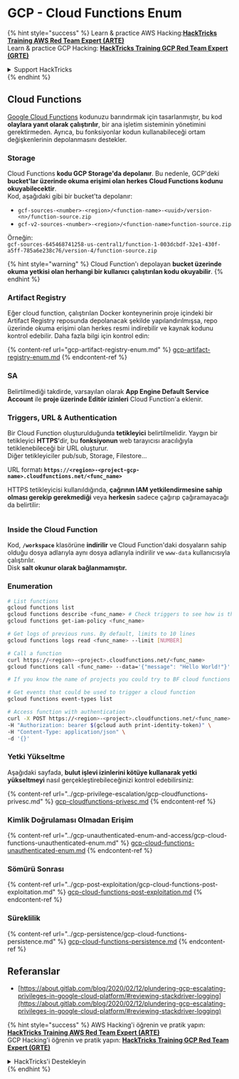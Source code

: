 # GCP - Cloud Functions Enum

{% hint style="success" %}
Learn & practice AWS Hacking:<img src="../../../.gitbook/assets/image (1).png" alt="" data-size="line">[**HackTricks Training AWS Red Team Expert (ARTE)**](https://training.hacktricks.xyz/courses/arte)<img src="../../../.gitbook/assets/image (1).png" alt="" data-size="line">\
Learn & practice GCP Hacking: <img src="../../../.gitbook/assets/image (2).png" alt="" data-size="line">[**HackTricks Training GCP Red Team Expert (GRTE)**<img src="../../../.gitbook/assets/image (2).png" alt="" data-size="line">](https://training.hacktricks.xyz/courses/grte)

<details>

<summary>Support HackTricks</summary>

* Check the [**subscription plans**](https://github.com/sponsors/carlospolop)!
* **Join the** 💬 [**Discord group**](https://discord.gg/hRep4RUj7f) or the [**telegram group**](https://t.me/peass) or **follow** us on **Twitter** 🐦 [**@hacktricks\_live**](https://twitter.com/hacktricks\_live)**.**
* **Share hacking tricks by submitting PRs to the** [**HackTricks**](https://github.com/carlospolop/hacktricks) and [**HackTricks Cloud**](https://github.com/carlospolop/hacktricks-cloud) github repos.

</details>
{% endhint %}

## Cloud Functions <a href="#reviewing-cloud-functions" id="reviewing-cloud-functions"></a>

[Google Cloud Functions](https://cloud.google.com/functions/) kodunuzu barındırmak için tasarlanmıştır, bu kod **olaylara yanıt olarak çalıştırılır**, bir ana işletim sisteminin yönetimini gerektirmeden. Ayrıca, bu fonksiyonlar kodun kullanabileceği ortam değişkenlerinin depolanmasını destekler.

### Storage

Cloud Functions **kodu GCP Storage'da depolanır**. Bu nedenle, GCP'deki **bucket'lar üzerinde okuma erişimi olan herkes** **Cloud Functions kodunu okuyabilecektir**.\
Kod, aşağıdaki gibi bir bucket'ta depolanır:

* `gcf-sources-<number>-<region>/<function-name>-<uuid>/version-<n>/function-source.zip`
* `gcf-v2-sources-<number>-<region>/<function-name>function-source.zip`

Örneğin:\
`gcf-sources-645468741258-us-central1/function-1-003dcbdf-32e1-430f-a5ff-785a6e238c76/version-4/function-source.zip`

{% hint style="warning" %}
Cloud Function'ı depolayan **bucket üzerinde okuma yetkisi olan herhangi bir kullanıcı** **çalıştırılan kodu okuyabilir**.
{% endhint %}

### Artifact Registry

Eğer cloud function, çalıştırılan Docker konteynerinin proje içindeki bir Artifact Registry reposunda depolanacak şekilde yapılandırılmışsa, repo üzerinde okuma erişimi olan herkes resmi indirebilir ve kaynak kodunu kontrol edebilir. Daha fazla bilgi için kontrol edin:

{% content-ref url="gcp-artifact-registry-enum.md" %}
[gcp-artifact-registry-enum.md](gcp-artifact-registry-enum.md)
{% endcontent-ref %}

### SA

Belirtilmediği takdirde, varsayılan olarak **App Engine Default Service Account** ile **proje üzerinde Editör izinleri** Cloud Function'a eklenir.

### Triggers, URL & Authentication

Bir Cloud Function oluşturulduğunda **tetikleyici** belirtilmelidir. Yaygın bir tetikleyici **HTTPS**'dir, bu **fonksiyonun** web tarayıcısı aracılığıyla tetiklenebileceği bir URL oluşturur.\
Diğer tetikleyiciler pub/sub, Storage, Filestore...

URL formatı **`https://<region>-<project-gcp-name>.cloudfunctions.net/<func_name>`**

HTTPS tetikleyicisi kullanıldığında, **çağrının IAM yetkilendirmesine sahip olması gerekip gerekmediği** veya **herkesin** sadece çağırıp çağıramayacağı da belirtilir:

<figure><img src="../../../.gitbook/assets/image (19).png" alt=""><figcaption></figcaption></figure>

### Inside the Cloud Function

Kod, **`/workspace`** klasörüne **indirilir** ve Cloud Function'daki dosyaların sahip olduğu dosya adlarıyla aynı dosya adlarıyla indirilir ve `www-data` kullanıcısıyla çalıştırılır.\
Disk **salt okunur olarak bağlanmamıştır.**

### Enumeration
```bash
# List functions
gcloud functions list
gcloud functions describe <func_name> # Check triggers to see how is this function invoked
gcloud functions get-iam-policy <func_name>

# Get logs of previous runs. By default, limits to 10 lines
gcloud functions logs read <func_name> --limit [NUMBER]

# Call a function
curl https://<region>-<project>.cloudfunctions.net/<func_name>
gcloud functions call <func_name> --data='{"message": "Hello World!"}'

# If you know the name of projects you could try to BF cloud functions names

# Get events that could be used to trigger a cloud function
gcloud functions event-types list

# Access function with authentication
curl -X POST https://<region>-<project>.cloudfunctions.net/<func_name> \
-H "Authorization: bearer $(gcloud auth print-identity-token)" \
-H "Content-Type: application/json" \
-d '{}'
```
### Yetki Yükseltme

Aşağıdaki sayfada, **bulut işlevi izinlerini kötüye kullanarak yetki yükseltmeyi** nasıl gerçekleştirebileceğinizi kontrol edebilirsiniz:

{% content-ref url="../gcp-privilege-escalation/gcp-cloudfunctions-privesc.md" %}
[gcp-cloudfunctions-privesc.md](../gcp-privilege-escalation/gcp-cloudfunctions-privesc.md)
{% endcontent-ref %}

### Kimlik Doğrulaması Olmadan Erişim

{% content-ref url="../gcp-unauthenticated-enum-and-access/gcp-cloud-functions-unauthenticated-enum.md" %}
[gcp-cloud-functions-unauthenticated-enum.md](../gcp-unauthenticated-enum-and-access/gcp-cloud-functions-unauthenticated-enum.md)
{% endcontent-ref %}

### Sömürü Sonrası

{% content-ref url="../gcp-post-exploitation/gcp-cloud-functions-post-exploitation.md" %}
[gcp-cloud-functions-post-exploitation.md](../gcp-post-exploitation/gcp-cloud-functions-post-exploitation.md)
{% endcontent-ref %}

### Süreklilik

{% content-ref url="../gcp-persistence/gcp-cloud-functions-persistence.md" %}
[gcp-cloud-functions-persistence.md](../gcp-persistence/gcp-cloud-functions-persistence.md)
{% endcontent-ref %}

## Referanslar

* [https://about.gitlab.com/blog/2020/02/12/plundering-gcp-escalating-privileges-in-google-cloud-platform/#reviewing-stackdriver-logging](https://about.gitlab.com/blog/2020/02/12/plundering-gcp-escalating-privileges-in-google-cloud-platform/#reviewing-stackdriver-logging)

{% hint style="success" %}
AWS Hacking'i öğrenin ve pratik yapın:<img src="../../../.gitbook/assets/image (1).png" alt="" data-size="line">[**HackTricks Training AWS Red Team Expert (ARTE)**](https://training.hacktricks.xyz/courses/arte)<img src="../../../.gitbook/assets/image (1).png" alt="" data-size="line">\
GCP Hacking'i öğrenin ve pratik yapın: <img src="../../../.gitbook/assets/image (2).png" alt="" data-size="line">[**HackTricks Training GCP Red Team Expert (GRTE)**<img src="../../../.gitbook/assets/image (2).png" alt="" data-size="line">](https://training.hacktricks.xyz/courses/grte)

<details>

<summary>HackTricks'i Destekleyin</summary>

* [**abonelik planlarını**](https://github.com/sponsors/carlospolop) kontrol edin!
* **💬 [**Discord grubuna**](https://discord.gg/hRep4RUj7f) veya [**telegram grubuna**](https://t.me/peass) katılın ya da **Twitter'da** 🐦 [**@hacktricks\_live**](https://twitter.com/hacktricks\_live)**'i takip edin.**
* **Hacking ipuçlarını paylaşmak için** [**HackTricks**](https://github.com/carlospolop/hacktricks) ve [**HackTricks Cloud**](https://github.com/carlospolop/hacktricks-cloud) github reposuna PR gönderin.

</details>
{% endhint %}
